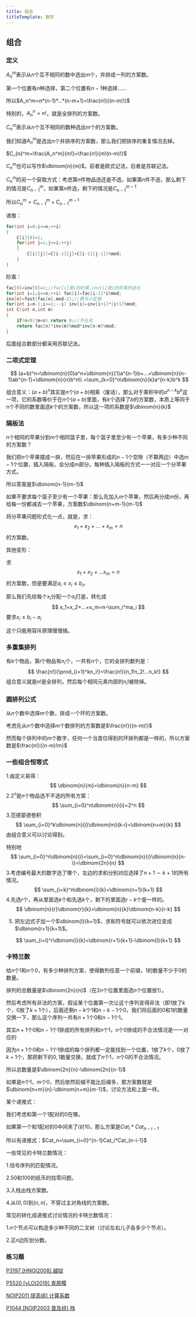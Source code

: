 ```yaml
---
title: 组合
titleTemplate: 数学
---
```


## 组合

### 定义

$A_n^m$表示从$n$个互不相同的数中选出$m$个，并排成一列的方案数。

第一个位置有$n$种选择，第二个位置有$n-1$种选择……

所以$A_n^m=n*(n-1)*…*(n-m+1)=\frac{n!}{(n-m)!}$

特别的，$A_n^n=n!$，就是全排列的方案数。

$C_n^m$表示从$n$个互不相同的数种选出$m$个的方案数。

我们知道$A_n^m$是选出$n$个并排序的方案数，那么我们把排序的重复情况去掉。

$C_{n}^m=\frac{A_n^m}{m!}=\frac{n!}{m!(n-m)!}$

$C_n^m$也可以写作$\dbinom{n}{m}$。前者是欧式记法，后者是苏联记法。

$C_n^m$的另一个获取方式：考虑第$n$件物品选还是不选，如果第$n$件不选，那么剩下的情况是$C_{n-1}^m$，如果第$n$件选，剩下的情况是$C_{n-1}^{m-1}$

所以$C_n^m=C_{n-1}^m+C_{n-1}^{m-1}$

递推：

```cpp
for(int i=0;i<=n;++i)
{
	C[i][0]=1;
	for(int j=1;j<=i;++j)
	{
		C[i][j](=C[i-1][j]+C[i-1][j-1])%mod;
	}
}
```

阶乘：

```cpp
fac[0]=inv[0]=1;//fac[i]是i的阶乘,inv[i]是i的阶乘的逆元
for(int i=1;i<=n;++i) fac[i]=fac[i-1]*i%mod;
inv[n]=fast(fac[n],mod-2);//费马小定理
for(int i=n-1;i>=1;--i) inv[i]=inv[i+1]*(i+1)%mod;
int C(int n,int m)
{
    if(n<0||m<n) return 0;//不合法
    return fac[n]*inv[m]%mod*inv[n-m]%mod;
}
```

后面组合数部分都采用苏联记法。

### 二项式定理

$$
(a+b)^n=\dbinom{n}{0}a^n+\dbinom{n}{1}a^{n-1}b+…+\dbinom{n}{n-1}ab^{n-1}+\dbinom{n}{n}b^n\\
=\sum_{k=0}^n\dbinom{n}{k}a^{n-k}b^k
$$



组合意义：$(a+b)^n$其实是$n$个$(a+b)$相乘（废话），那么对于乘积中的$a^{n-k}b^k$这一项，它的系数等价于在$n$个$(a+b)$里面，有$k$个选择了$b$的方案数，本质上等同于$n$个不同的数里面选$k$个的方案数，所以这一项的系数是$\dbinom{n}{k}$

### 隔板法

$n$个相同的苹果分到$m$个相同篮子里，每个篮子里至少有一个苹果，有多少种不同的方案数？

我们把$n$个苹果摆成一排，然后在一排苹果形成的$n-1$个空隙（不算两边）中选$m-1$个位置，插入隔板，会分成$m$部分。每种插入隔板的方式一一对应一个分苹果方式。

所以答案是$\dbinom{n-1}{m-1}$

如果不要求每个篮子至少有一个苹果：那么先加入$m$个苹果，然后再分成$m$份，再给每一份都减去一个苹果，方案数$\dbinom{n+m-1}{m-1}$

将分苹果问题形式化一点，就是，求：
$$
x_1+x_2+…+x_m=n
$$
的方案数。

其他变形：

求
$$
x_1+x_2+…x_m=n
$$
的方案数，但是要满足$a_i\leq x_i\leq b_i$。

那么我们先给每个$x_i$分配一个$a_i$打底，转化成
$$
x_1+x_2+…+x_m=n-\sum_i^ma_i
$$
要求$x_i\leq b_i-a_i$

这个只能用容斥原理慢慢搞。

### 多重集排列

有$k$个物品，第$i$个物品有$n_i$个，一共有$n$个，它的全排列数列是：
$$
\frac{n!}{\prod_{i=1}^kn_i!}=\frac{n!}{n_1!n_2!…n_k!}
$$
组合意义就是$n!$是全排列，然后每个相同元素内部的$n_i!$被除掉。

### 圆排列公式

从$n$个数中选择$m$个数，排成一个环的方案数。

考虑先从$n$个数中选择$m$个数排列的方案数是$\frac{n!}{(n-m)!}$

然而每个排列中的$m$个数字，任何一个当首位得到的环排列都是一样的，所以方案数是$\frac{n!}{(n-m)!m}$

### 一些组合恒等式

1.由定义易得：
$$
\dbinom{n}{m}=\dbinom{n}{n-m}
$$
2.$2^n$是$n$个物品选不不选的所有方案：
$$
\sum_{i=0}^n\dbinom{n}{i}=2^n
$$
3.范德蒙德卷积
$$
\sum_{i=0}^k\dbinom{n}{i}\dbinom{m}{k-i}=\dbinom{n+m}{k}
$$
由组合意义可以讨论得到。

特别地
$$
\sum_{i=0}^n\dbinom{n}{i}=\sum_{i=0}^n\dbinom{n}{i}\dbinom{n}{n-i}=\dbinom{2n}{n}
$$
3.考虑编号最大的数字选了哪个，左边的求和分别对应选择了$n+1\sim k+1$的所有情况。
$$
\sum_{i=k}^n\dbinom{i}{k}=\dbinom{n+1}{k+1}
$$
4.先选$r$个，再从里面选$k$个和先选$k$个，剩下的里面选$r-k$个是一样的。
$$
\dbinom{n}{r}\dbinom{r}{k}=\dbinom{n}{k}\dbinom{n-k}{r-k}
$$

5. 把左边式子加一个$\dbinom{l}{k+1}$，求和符号就可以依次进位变成$\dbinom{r+1}{k+1}$。

$$
\sum_{i=l}^r\dbinom{i}{k}=\dbinom{r+1}{k+1}-\dbinom{l}{k+1}
$$



### 卡特兰数

给$n$个$1$和$n$个$0$，有多少种排列方案，使得数列任意一个前缀，$1$的数量不少于$0$的数量。

排列的总数量是$\dbinom{2n}{n}$（在$2n$个位置里面选$n$个位置放$1$）。

然后考虑所有非法的方案，假设某个位置第一次让这个序列变得非法（即$1$放了$k$个，$0$放了$k+1$个），后面还剩$n-k$个$1$和$n-k-1$个$0$，我们将后面的$0$和$1$的数量交换一下，那么这个序列一共有$n+1$个$0$和$n-1$个$1$。

其实$n+1$个$0$和$n-1$个$1$排成的所有排列和$n$个$1$，$n$个$0$排成的不合法情况是一一对应的

因为$n+1$个$0$和$n-1$个$1$排成的每个排列都一定能找到一个位置，$1$放了$k$个，$0$放了$k+1$个，那把剩下的$0,1$数量交换，就成了$n$个$1$，$n$个$0$的不合法情况。

所以总数量是$\dbinom{2n}{n}-\dbinom{2n}{n-1}$



如果是$n$个$1$，$m$个$0$，然后依然前缀不能比后缀多，那方案数就是$\dbinom{n+m}{n}-\dbinom{n+m}{m-1}$，讨论方法和上面一样。

某个递推式：

我们考虑和第一个$1$配对的$0$在哪。

如果第一个和$1$配对的$0$中间夹了$i$对$10$，那么方案是$Cat_i*Cat_{n-i-1}$

所以有递推式：$Cat_n=\sum_{i=0}^{n-1}Cat_i*Cat_{n-i-1}$

一些常见的卡特兰数情况：

1.括号序列的匹配情况。

2.$50$和$100$的纸币的找零问题。

3.入栈出栈方案数。

4.从$(0,0)$到$(n,n)$，不穿过主对角线的方案数。

常见的转化成递推式讨论情况的卡特兰数情况：

1.$n$个节点可以构造多少种不同的二叉树（讨论左右儿子各多少个节点）。

2.正$n$边形划分数。

### 练习题

[P3197 [HNOI2008] 越狱  ](https://www.luogu.com.cn/problem/P3197)

[P5520 [yLOI2019] 青原樱  ](https://www.luogu.com.cn/problem/P5520)

[NOIP2011 提高组\] 计算系数 ](https://www.luogu.com.cn/problem/P1313)

[P1044 [NOIP2003 普及组] 栈  ](https://www.luogu.com.cn/problem/P1044)







